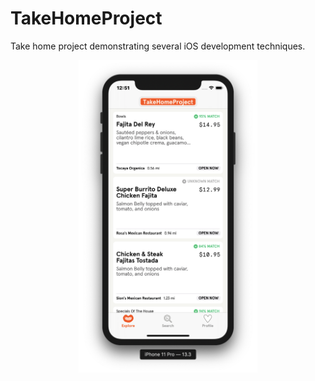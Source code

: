 # TakeHomeProject
Take home project demonstrating several iOS development techniques.

<p align="center">
  <img height="500" src="/takeHomeProjectScreenshot.png">
</p>

